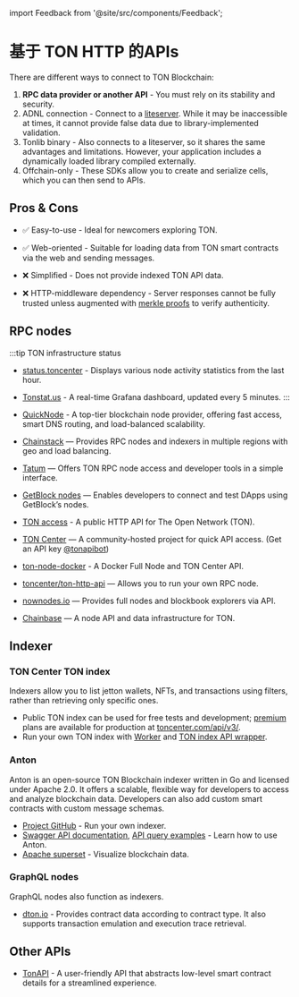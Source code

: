 import Feedback from '@site/src/components/Feedback';

# 基于 TON HTTP 的APIs

There are different ways to connect to TON Blockchain:

1. **RPC data provider or another API** - You must rely on its stability and security.
2. ADNL connection - Connect to a [liteserver](/v3/guidelines/nodes/running-nodes/liteserver-node). While it may be inaccessible at times, it cannot provide false data due to library-implemented validation.
3. Tonlib binary - Also connects to a liteserver, so it shares the same advantages and limitations. However, your application includes a dynamically loaded library compiled externally.
4. Offchain-only - These SDKs allow you to create and serialize cells, which you can then send to APIs.

## Pros & Cons

- ✅ Easy-to-use - Ideal for newcomers exploring TON.

- ✅ Web-oriented - Suitable for loading data from TON smart contracts via the web and sending messages.

- ❌ Simplified - Does not provide indexed TON API data.

- ❌ HTTP-middleware dependency - Server responses cannot be fully trusted unless augmented with [merkle proofs](/v3/documentation/data-formats/tlb/proofs) to verify authenticity.

## RPC nodes

:::tip TON infrastructure status

- [status.toncenter](https://status.toncenter.com/) - Displays various node activity statistics from the last hour.

- [Tonstat.us](https://tonstat.us/) - A real-time Grafana dashboard, updated every 5 minutes.
  :::

- [QuickNode](https://www.quicknode.com/chains/ton?utm_source=ton-docs) - A top-tier blockchain node provider, offering fast access, smart DNS routing, and load-balanced scalability.

- [Chainstack](https://chainstack.com/build-better-with-ton/) — Provides RPC nodes and indexers in multiple regions with geo and load balancing.

- [Tatum](https://docs.tatum.io/reference/rpc-ton) — Offers TON RPC node access and developer tools in a simple interface.

- [GetBlock nodes](https://getblock.io/nodes/ton/) — Enables developers to connect and test DApps using GetBlock’s nodes.

- [TON access](https://www.orbs.com/ton-access/) - A public HTTP API for The Open Network (TON).

- [TON Center](https://toncenter.com/api/v2/) — A community-hosted project for quick API access. (Get an API key [@tonapibot](https://t.me/tonapibot))

- [ton-node-docker](https://github.com/fmira21/ton-node-docker) - A Docker Full Node and TON Center API.

- [toncenter/ton-http-api](https://github.com/toncenter/ton-http-api) — Allows you to run your own RPC node.

- [nownodes.io](https://nownodes.io/nodes) — Provides full nodes and blockbook explorers via API.

- [Chainbase](https://chainbase.com/chainNetwork/TON) — A node API and data infrastructure for TON.

## Indexer

### TON Center TON index

Indexers allow you to list jetton wallets, NFTs, and transactions using filters, rather than retrieving only specific ones.

- Public TON index can be used for free tests and development; [premium](https://t.me/tonapibot) plans are available for production at [toncenter.com/api/v3/](https://toncenter.com/api/v3/).
- Run your own TON index with [Worker](https://github.com/toncenter/ton-index-worker/tree/36134e7376986c5517ee65e6a1ddd54b1c76cdba) and [TON index API wrapper](https://github.com/toncenter/ton-indexer).

### Anton

Anton is an open-source TON Blockchain indexer written in Go and licensed under Apache 2.0. It offers a scalable, flexible way for developers to access and analyze blockchain data. Developers can also add custom smart contracts with custom message schemas.

- [Project GitHub](https://github.com/tonindexer/anton) - Run your own indexer.
- [Swagger API documentation](https://github.com/tonindexer/anton), [API query examples](https://github.com/tonindexer/anton/blob/main/docs/API.md) - Learn how to use Anton.
- [Apache superset](https://github.com/tonindexer/anton) - Visualize blockchain data.

### GraphQL nodes

GraphQL nodes also function as indexers.

- [dton.io](https://dton.io/graphql) - Provides contract data according to contract type. It also supports transaction emulation and execution trace retrieval.

## Other APIs

- [TonAPI](https://docs.tonconsole.com/tonapi) - A user-friendly API that abstracts low-level smart contract details for a streamlined experience.

<Feedback />


